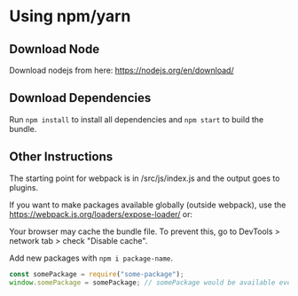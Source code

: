 # Using npm/yarn

## Download Node

Download nodejs from here: https://nodejs.org/en/download/

## Download Dependencies

Run `npm install` to install all dependencies and `npm start` to build the bundle. 

## Other Instructions

The starting point for webpack is in /src/js/index.js and the output goes to plugins. 

If you want to make packages available globally (outside webpack), use the https://webpack.js.org/loaders/expose-loader/ or:

Your browser may cache the bundle file. To prevent this, go to DevTools > network tab > check "Disable cache".

Add new packages with `npm i package-name`.

```js
const somePackage = require("some-package");
window.somePackage = somePackage; // somePackage would be available everywhere (this will be removed after all existing js is defined in /src/js)
```
